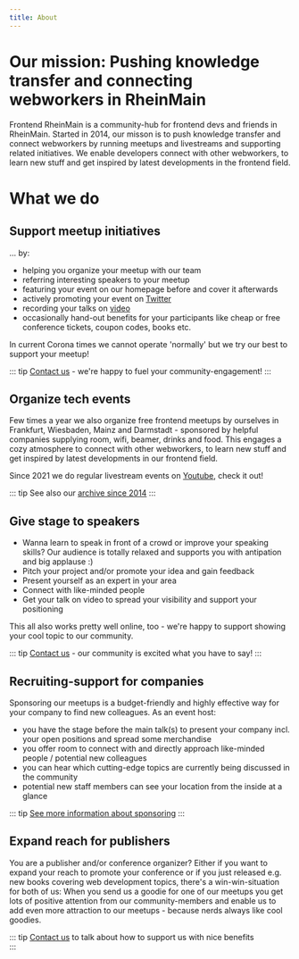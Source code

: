 ```yaml
---
title: About
---
```


# Our mission: Pushing knowledge transfer and connecting webworkers in RheinMain

Frontend RheinMain is a community-hub for frontend devs and friends in RheinMain. Started in 2014, our misson is to push knowledge transfer and connect webworkers by running meetups and livestreams and supporting related initiatives. We enable developers connect with other webworkers, to learn new stuff and get inspired by latest developments in the frontend field.

# What we do

## Support meetup initiatives

... by: 

- helping you organize your meetup with our team
- referring interesting speakers to your meetup  
- featuring your event on our homepage before and cover it afterwards
- actively promoting your event on [Twitter](https://twitter.com/frontend_rm)
- recording your talks on [video](https://www.youtube.com/channel/UCYFNj1jr1ZufRZLlPDVGYIw)
- occasionally hand-out benefits for your participants like cheap or free conference tickets, coupon codes, books etc.

In current Corona times we cannot operate 'normally' but we try our best to support your meetup!

::: tip 
[Contact us](/ferm/contact) - we're happy to fuel your community-engagement!
:::

## Organize tech events

Few times a year we also organize free frontend meetups by ourselves in Frankfurt, Wiesbaden, Mainz and Darmstadt - sponsored by helpful companies supplying room, wifi, beamer, drinks and food. This engages a cozy atmosphere to connect with other webworkers, to learn new stuff and get inspired by latest developments in our frontend field.

Since 2021 we do regular livestream events on [Youtube](https://www.youtube.com/channel/UCYFNj1jr1ZufRZLlPDVGYIw), check it out!

::: tip 
See also our [archive since 2014](/ferm/archive)
:::

## Give stage to speakers 

- Wanna learn to speak in front of a crowd or improve your speaking skills? Our audience is totally relaxed and supports you with antipation and big applause :)
- Pitch your project and/or promote your idea and gain feedback
- Present yourself as an expert in your area
- Connect with like-minded people
- Get your talk on video to spread your visibility and support your positioning

This all also works pretty well online, too - we're happy to support showing your cool topic to our community.

::: tip 
[Contact us](ferm/contact) - our community is excited what you have to say!
::: 

## Recruiting-support for companies

Sponsoring our meetups is a budget-friendly and highly effective way for your company to find new colleagues. As an event host:

- you have the stage before the main talk(s) to present your company incl. your open positions and spread some merchandise
- you offer room to connect with and directly approach like-minded people /  potential new colleagues
- you can hear which cutting-edge topics are currently being discussed in the community 
- potential new staff members can see your location from the inside at a glance

::: tip 
[See more information about sponsoring](/ferm/sponsoring) 
:::

## Expand reach for publishers

You are a publisher and/or conference organizer? Either if you want to expand your reach to promote your conference or if you just released e.g. new books covering web development topics, there's a win-win-situation for both of us: When you send us a goodie for one of our meetups you get lots of positive attention from our community-members and enable us to add even more attraction to our meetups - because nerds always like cool goodies.

::: tip 
[Contact us](/ferm/contact) to talk about how to support us with nice benefits  
:::
